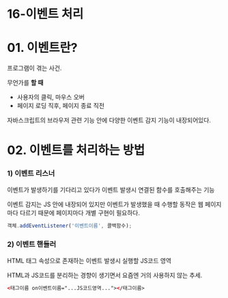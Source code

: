 # 16-이벤트 처리

# 01. 이벤트란?

프로그램이 겪는 사건.  

무언가를 **할 때**  

- 사용자의 클릭, 마우스 오버
- 페이지 로딩 직후, 페이지 종료 직전

자바스크립트의 브라우저 관련 기능 안에 다양한 이벤트 감지 기능이 내장되어있다.  

# 02. 이벤트를 처리하는 방법

### 1) 이벤트 리스너

이벤트가 발생하기를 기다리고 있다가 이벤트 발생시 연결된 함수를 호출해주는 기능  

이벤트 감지는 JS 안에 내장되어 있지만 이벤트가 발생했을 때 수행할 동작은 웹 페이지마다 다르기 때문에 페이지마다 개별 구현이 필요하다.  

```jsx
객체.addEventListener('이벤트이름', 콜백함수);
```

### 2) 이벤트 핸들러

HTML 태그 속성으로 존재하는 이벤트 발생시 실행할 JS코드 영역  

HTML과 JS코드를 분리하는 경향이 생기면서 요즘엔 거의 사용하지 않는 추세.  

```html
<태그이름 on이벤트이름="...JS코드영역..."></태그이름>
```


